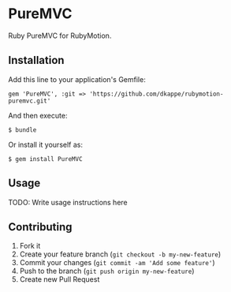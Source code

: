 # PureMVC

Ruby PureMVC for RubyMotion.

## Installation

Add this line to your application's Gemfile:

    gem 'PureMVC', :git => 'https://github.com/dkappe/rubymotion-puremvc.git'

And then execute:

    $ bundle

Or install it yourself as:

    $ gem install PureMVC

## Usage

TODO: Write usage instructions here

## Contributing

1. Fork it
2. Create your feature branch (`git checkout -b my-new-feature`)
3. Commit your changes (`git commit -am 'Add some feature'`)
4. Push to the branch (`git push origin my-new-feature`)
5. Create new Pull Request

